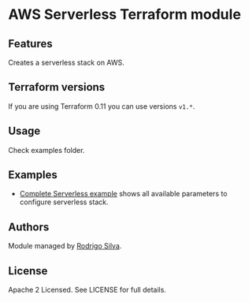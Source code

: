 # AWS Serverless Terraform module

## Features

Creates a serverless stack on AWS.

## Terraform versions

If you are using Terraform 0.11 you can use versions `v1.*`.

## Usage

Check examples folder.

## Examples

* [Complete Serverless example](https://github.com/scilonax/terraform-aws-serverless/tree/master/examples/complete) shows all available parameters to configure serverless stack.

## Authors

Module managed by [Rodrigo Silva](https://github.com/rbsilva).

## License

Apache 2 Licensed. See LICENSE for full details.
